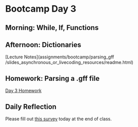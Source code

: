 # Bootcamp Day 3

## Morning: While, If, Functions

## Afternoon: Dictionaries

[Lecture Notes](assignments/bootcamp/parsing_gff
/slides_asynchronous_or_livecoding_resources/readme.html)

## Homework: Parsing a .gff file

[Day 3 Homework](../assignments/bootcamp/parsing_gff/assignment/index.md)

## Daily Reflection

Please fill out [this survey](https://forms.gle/JtFJ9qV6wumP2vPY6) today at the end of class. 
